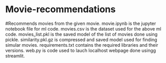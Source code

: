# Movie-recommendations
#Recommends movies from the given movie.
movie.ipynb is the jupyter notebook file for ml code.
movies.csv is the dataset used for the above ml code.
movies_list.pkl is the saved model of the list of movies done using pickle.
similarity.pkl.gz is compressed and saved model used for finding simular movies.
requirements.txt contains the required libraries and their versions.
web.py is code used to lauch localhost webpage done usingg streamlit.
